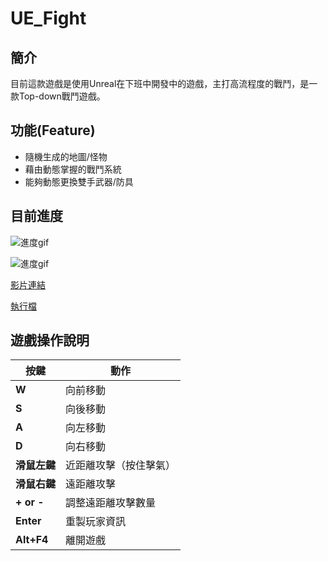 # UE_Fight

## 簡介
目前這款遊戲是使用Unreal在下班中開發中的遊戲，主打高流程度的戰鬥，是一款Top-down戰鬥遊戲。


## 功能(Feature)
- 隨機生成的地圖/怪物
- 藉由動態掌握的戰鬥系統
- 能夠動態更換雙手武器/防具


## 目前進度

![進度gif](ReadMeSource\UE_Fight.gif)

![進度gif](ReadMeSource\UE_Fight(1).gif)

[影片連結](https://www.youtube.com/watch?v=RCJIns5fc7Q)

[執行檔](https://drive.google.com/drive/folders/15swNiR6Orkjhk9kJdOfQvWG7sh02XYfm?usp=drive_link)


## 遊戲操作說明

| 按鍵         | 動作                |
|--------------|---------------------|
| **W**        | 向前移動           |
| **S**        | 向後移動           |
| **A**        | 向左移動           |
| **D**        | 向右移動           |
| **滑鼠左鍵** | 近距離攻擊（按住擊氣）|
| **滑鼠右鍵** | 遠距離攻擊         |
| **+ or -** | 調整遠距離攻擊數量         |
| **Enter** | 重製玩家資訊         |
| **Alt+F4** | 離開遊戲         |# Unreal_FightProject
